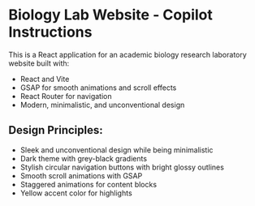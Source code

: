<!-- Use this file to provide workspace-specific custom instructions to Copilot. For more details, visit https://code.visualstudio.com/docs/copilot/copilot-customization#_use-a-githubcopilotinstructionsmd-file -->

# Biology Lab Website - Copilot Instructions

This is a React application for an academic biology research laboratory website built with:
- React and Vite
- GSAP for smooth animations and scroll effects
- React Router for navigation
- Modern, minimalistic, and unconventional design

## Design Principles:
- Sleek and unconventional design while being minimalistic
- Dark theme with grey-black gradients
- Stylish circular navigation buttons with bright glossy outlines
- Smooth scroll animations with GSAP
- Staggered animations for content blocks
- Yellow accent color for highlights
